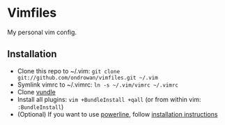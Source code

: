 Vimfiles
========

My personal vim config.


Installation
------------

* Clone this repo to ~/.vim: `git clone git://github.com/ondrowan/vimfiles.git ~/.vim`
* Symlink vimrc to ~/.vimrc: `ln -s ~/.vim/vimrc ~/.vimrc`
* Clone [vundle](https://github.com/gmarik/vundle)
* Install all plugins: `vim +BundleInstall +qall` (or from within vim: `:BundleInstall`)
* (Optional) If you want to use [powerline](https://github.com/Lokaltog/powerline), follow [installation instructions](http://lokaltog.github.com/powerline/)

